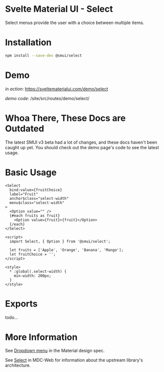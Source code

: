 # Svelte Material UI - Select

Select menus provide the user with a choice between multiple items.

# Installation

```sh
npm install --save-dev @smui/select
```

# Demo

_in action:_ https://sveltematerialui.com/demo/select

_demo code:_ /site/src/routes/demo/select/

# Whoa There, These Docs are Outdated

The latest SMUI v3 beta had a lot of changes, and these docs haven't been caught up yet. You should check out the demo page's code to see the latest usage.

# Basic Usage

```svelte
<Select
  bind:value={fruitChoice}
  label="Fruit"
  anchor$class="select-width"
  menu$class="select-width"
>
  <Option value="" />
  {#each fruits as fruit}
    <Option value={fruit}>{fruit}</Option>
  {/each}
</Select>

<script>
  import Select, { Option } from '@smui/select';

  let fruits = ['Apple', 'Orange', 'Banana', 'Mango'];
  let fruitChoice = '';
</script>

<style>
  * :global(.select-width) {
    min-width: 200px;
  }
</style>
```

# Exports

todo...

# More Information

See [Dropdown menu](https://material.io/components/menus#dropdown-menu) in the Material design spec.

See [Select](https://github.com/material-components/material-components-web/tree/v10.0.0/packages/mdc-select) in MDC-Web for information about the upstream library's architecture.
